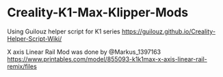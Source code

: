 # Creality-K1-Max-Klipper-Mods
Using Guilouz helper script for K1 series https://guilouz.github.io/Creality-Helper-Script-Wiki/

X axis Linear Rail Mod was done by @Markus_1397163
https://www.printables.com/model/855093-k1k1max-x-axis-linear-rail-remix/files
